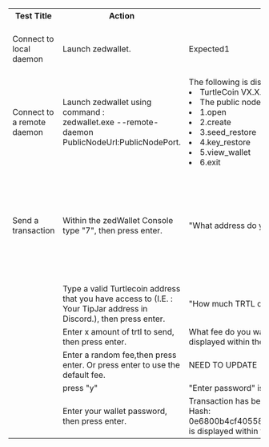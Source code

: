 <table>
  <tr>
    <th>Test Title</th>
    <th>Action</th>
    <th>Expected Result</th>
    <th>Prerequisites</th>
  </tr>
  <tr>
    <td>Connect to local daemon</td>
    <td>Launch zedwallet.</td>
    <td>Expected1</td>
    <ul>
    <td><li>The tested version of Turtlecoind is already running.</li></td>
    </ul>
  </tr>
  <tr>
    <td>Connect to a remote daemon</td>
    <td>Launch zedwallet using command : </br>zedwallet.exe --remote-daemon PublicNodeUrl:PublicNodePort.</td>
    <td>The following is displayed within the console:
        <li>TurtleCoin VX.X.X zedwallet/li>
        <li>The public node fee is displayed if any</li>
        <li>1.open</li>
        <li>2.create</li>
        <li>3.seed_restore</li>
        <li>4.key_restore</li>
        <li>5.view_wallet</li>
        <li>6.exit</li>
    </td>
    <td></td>
  </tr>
  <tr>
    <td>Send a transaction</td>
    <td>Within the zedWallet Console type "7", then press enter.</td>
    <td>"What address do you want to transfer to?:" is displayed within the console.</td>
    <td><li>The tested version of Turtlecoind is already running.</li>
        <li>An existing wallet is already opened in zedWallet.</li>
    </td>
  </tr>
  <tr>
    <td></td>
    <td>Type a valid Turtlecoin address that you have access to (I.E. : Your TipJar address in Discord.), then press enter.</td>
    <td>"How much TRTL do you want to send?": is displayed within the console.</td>
    <td></td>
  </tr>
  <tr>
    <td></td>
    <td>Enter x amount of trtl to send, then press enter.</td>
    <td>What fee do you want to use?+Hit enter for the default fee of 0.10 TRTL: is displayed within the console</td>
    <td></td>
  </tr>
  <tr>
    <td></td>
    <td>Enter a random fee,then press enter. Or press enter to use the default fee.</td>
    <td>NEED TO UPDATE</td>
    <td></td>
  </tr>
  <tr>
    <td></td>
    <td>press "y"</td>
    <td>"Enter password" is displayed within the console</td>
    <td></td>
  </tr>
  <tr>
    <td></td>
    <td>Enter your wallet password, then press enter.</td>
    <td>Transaction has been sent</br>Hash: 0e6800b4cf4055883652be48e1d27a1248ed2514d40ed40a567b3448d0227aaf</br>is displayed within the console</td>
    <td></td>
  </tr> 
</table>
